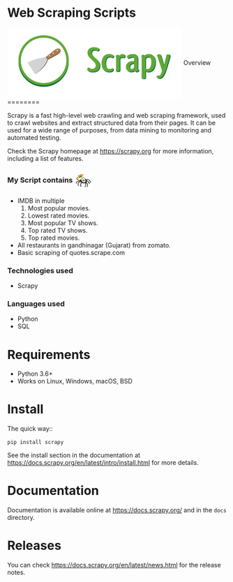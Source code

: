 # Web Scraping Scripts
<img src="https://github.com/nirala69/Web_Scraping_scripts/blob/main/Scrapy-Logo-big.png?raw=true" width="400" align='center'>
Overview
========

Scrapy is a fast high-level web crawling and web scraping framework, used to
crawl websites and extract structured data from their pages. It can be used for
a wide range of purposes, from data mining to monitoring and automated testing.

Check the Scrapy homepage at https://scrapy.org for more information,
including a list of features.

### My Script contains <img src="https://github.com/nirala69/Web_Scraping_scripts/blob/main/spider-clipart-animation-3.gif?raw=true" width="40" align='center'>
- IMDB in multiple 
    1. Most popular movies.
    2. Lowest rated movies.
    3. Most popular TV shows.
    4. Top rated TV shows.
    5. Top rated movies.
- All restaurants in gandhinagar (Gujarat) from zomato.
- Basic scraping of quotes.scrape.com

### Technologies used 
- Scrapy

### Languages used
- Python 
- SQL



Requirements
============

* Python 3.6+
* Works on Linux, Windows, macOS, BSD

Install
=======

The quick way::

    pip install scrapy

See the install section in the documentation at
https://docs.scrapy.org/en/latest/intro/install.html for more details.

Documentation
=============

Documentation is available online at https://docs.scrapy.org/ and in the ``docs``
directory.

Releases
========

You can check https://docs.scrapy.org/en/latest/news.html for the release notes.


